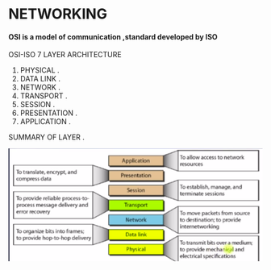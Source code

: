 # NETWORKING 

#### OSI is a model of communication ,standard developed by ISO

OSI-ISO 7 LAYER ARCHITECTURE

1. PHYSICAL .
2. DATA LINK .
3. NETWORK .
4. TRANSPORT .
5. SESSION .
6. PRESENTATION .
7. APPLICATION .

SUMMARY OF LAYER .

![alt summary layer](https://github.com/abiola814/devopsNOTES/blob/main/networking/img/server.png)
